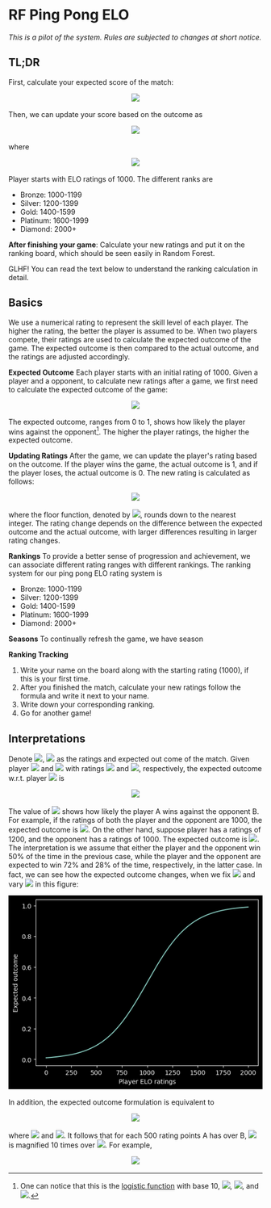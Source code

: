 #  RF Ping Pong ELO
  
*This is a pilot of the system. Rules are subjected to changes at short notice.*
  
##  TL;DR
  
  
First, calculate your expected score of the match:
  
<p align="center"><img src="https://latex.codecogs.com/gif.latex?&#x5C;text{expected&#x5C;_outcome}%20=%20&#x5C;frac{1}{1%20+%2010^{(&#x5C;text{opponent&#x5C;_rating}%20-%20&#x5C;text{your&#x5C;_rating})%20&#x2F;%20500}}"/></p>  
  
  
Then, we can update your score based on the outcome as
<p align="center"><img src="https://latex.codecogs.com/gif.latex?&#x5C;text{new&#x5C;_rating}%20=%20&#x5C;lfloor&#x5C;text{old&#x5C;_rating}%20+%2032%20&#x5C;times%20(&#x5C;text{actual&#x5C;_outcome}%20-%20&#x5C;text{expected&#x5C;_outcome})&#x5C;rfloor,"/></p>  
  
  
where
  
<p align="center"><img src="https://latex.codecogs.com/gif.latex?&#x5C;text{actual&#x5C;_score}%20=%20&#x5C;begin{cases}%20%201%20&amp;%20&#x5C;text{if%20you%20win,}%20&#x5C;&#x5C;%20%200%20&amp;%20&#x5C;text{if%20you%20lose.}&#x5C;end{cases}"/></p>  
  
  
Player starts with ELO ratings of 1000. The different ranks are
  
- Bronze: 1000-1199
- Silver: 1200-1399
- Gold: 1400-1599
- Platinum: 1600-1999
- Diamond: 2000+
  
**After finishing your game**: Calculate your new ratings and put it on the ranking board, which should be seen easily in Random Forest.
  
GLHF! You can read the text below to understand the ranking calculation in detail.
  
##  Basics
  
  
We use a numerical rating to represent the skill level of each player. The higher the rating, the better the player is assumed to be. When two players compete, their ratings are used to calculate the expected outcome of the game. The expected outcome is then compared to the actual outcome, and the ratings are adjusted accordingly.
  
**Expected Outcome**
Each player starts with an initial rating of 1000. Given a player and a opponent, to calculate new ratings after a game, we first need to calculate the expected outcome of the game:
  
<p align="center"><img src="https://latex.codecogs.com/gif.latex?&#x5C;text{expected&#x5C;_outcome}%20=%20&#x5C;frac{1}{1%20+%2010^{(&#x5C;text{opponent&#x5C;_rating}%20-%20&#x5C;text{player&#x5C;_rating})%20&#x2F;%20500}}"/></p>  
  
  
The expected outcome, ranges from 0 to 1, shows how likely the player wins against the opponent[^1]. The higher the player ratings, the higher the expected outcome.
  
**Updating Ratings**
After the game, we can update the player's rating based on the outcome. If the player wins the game, the actual outcome is 1, and if the player loses, the actual outcome is 0. The new rating is calculated as follows:
  
<p align="center"><img src="https://latex.codecogs.com/gif.latex?&#x5C;text{new&#x5C;_rating}%20=%20&#x5C;lfloor&#x5C;text{old&#x5C;_rating}%20+%2032%20&#x5C;times%20(&#x5C;text{actual&#x5C;_outcome}%20-%20&#x5C;text{expected&#x5C;_outcome})&#x5C;rfloor,"/></p>  
  
  
where the floor function, denoted by <img src="https://latex.codecogs.com/gif.latex?&#x5C;lfloor%20x%20&#x5C;rfloor"/>, rounds down to the nearest integer. The rating change depends on the difference between the expected outcome and the actual outcome, with larger differences resulting in larger rating changes.
  
**Rankings**
To provide a better sense of progression and achievement, we can associate different rating ranges with different rankings. The ranking system for our ping pong ELO rating system is
  
- Bronze: 1000-1199
- Silver: 1200-1399
- Gold: 1400-1599
- Platinum: 1600-1999
- Diamond: 2000+
  
**Seasons**
To continually refresh the game, we have season 
  
**Ranking Tracking**
  
1. Write your name on the board along with the starting rating (1000), if this is your first time. 
2. After you finished the match, calculate your new ratings follow the formula and write it next to your name.
3. Write down your corresponding ranking.
4. Go for another game!
  
##  Interpretations
  
  
Denote <img src="https://latex.codecogs.com/gif.latex?R"/>, <img src="https://latex.codecogs.com/gif.latex?E"/> as the ratings and expected out come of the match. Given player <img src="https://latex.codecogs.com/gif.latex?A"/> and <img src="https://latex.codecogs.com/gif.latex?B"/> with ratings <img src="https://latex.codecogs.com/gif.latex?R_A"/> and <img src="https://latex.codecogs.com/gif.latex?R_B"/>, respectively, the expected outcome w.r.t. player <img src="https://latex.codecogs.com/gif.latex?A"/> is
<p align="center"><img src="https://latex.codecogs.com/gif.latex?E_A%20=%20&#x5C;frac{1}{1%20+%2010^{(R_B%20-%20R_A)&#x2F;500}}"/></p>  
  
  
The value of <img src="https://latex.codecogs.com/gif.latex?E_A%20&#x5C;in%20(0,1)"/> shows how likely the player A wins against the opponent B. For example, if the ratings of both the player and the opponent are 1000, the expected outcome is <img src="https://latex.codecogs.com/gif.latex?0.5"/>. On the other hand, suppose player has a ratings of 1200, and the opponent has a ratings of 1000. The expected outcome is <img src="https://latex.codecogs.com/gif.latex?&#x5C;approx%200.72"/>. The interpretation is we assume that either the player and the opponent win 50% of the time in the previous case, while the player and the opponent are expected to win 72% and 28% of the time, respectively, in the latter case. In fact, we can see how the expected outcome changes, when we fix <img src="https://latex.codecogs.com/gif.latex?&#x5C;text{opponent&#x5C;_rating}%20=%201000"/> and vary <img src="https://latex.codecogs.com/gif.latex?&#x5C;text{player&#x5C;_rating}"/> in this figure:
  
<p align="center">
  <img src="fig/elo.png" />
</p>
  
  
In addition, the expected outcome formulation is equivalent to 
  
<p align="center"><img src="https://latex.codecogs.com/gif.latex?E_A%20=%20&#x5C;frac{Q_A}{Q_A%20+%20Q_B}"/></p>  
  
  
where <img src="https://latex.codecogs.com/gif.latex?Q_A%20=%2010^{R_A&#x2F;500}"/> and <img src="https://latex.codecogs.com/gif.latex?Q_B%20=%2010^{R_B&#x2F;500}"/>. It follows that for each 500 rating points A has over B, <img src="https://latex.codecogs.com/gif.latex?E_A"/> is magnified 10 times over <img src="https://latex.codecogs.com/gif.latex?E_B"/>. For example,
  
<p align="center"><img src="https://latex.codecogs.com/gif.latex?&#x5C;begin{align*}&amp;R_B%20=%201000,%20R_A%20=%201500%20&#x5C;Rightarrow%20E_A%20=%2010%20&#x5C;times%20E_B%20&#x5C;approx%200.91%20&#x5C;&#x5C;&amp;R_B%20=%201000,%20R_A%20=%202000%20&#x5C;Rightarrow%20E_A%20=%2010^2%20&#x5C;times%20E_B%20&#x5C;approx%200.99&#x5C;&#x5C;&#x5C;end{align*}"/></p>  
  
  
  
  
  
  
  
  
  
  
  
  
  
  
  
  
  
  
  
  
[^1]: One can notice that this is the [logistic function](https://en.wikipedia.org/wiki/Logistic_function ) with base 10, <img src="https://latex.codecogs.com/gif.latex?L=1"/>, <img src="https://latex.codecogs.com/gif.latex?k=1&#x2F;500"/>, and <img src="https://latex.codecogs.com/gif.latex?x_0%20=%20&#x5C;text{opponent&#x5C;_rating}"/>.
  